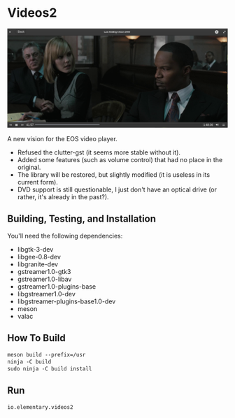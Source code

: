 # Videos2

<img src="data/screenshot.png" title="Videos2 screenshot" width="720"> </img>

A new vision for the EOS video player.
* Refused the clutter-gst (it seems more stable without it).
* Added some features (such as volume control) that had no place in the original.
* The library will be restored, but slightly modified (it is useless in its current form).
* DVD support is still questionable, I just don't have an optical drive (or rather, it's already in the past?).

## Building, Testing, and Installation

You'll need the following dependencies:
* libgtk-3-dev
* libgee-0.8-dev
* libgranite-dev
* gstreamer1.0-gtk3
* gstreamer1.0-libav
* gstreamer1.0-plugins-base
* libgstreamer1.0-dev
* libgstreamer-plugins-base1.0-dev
* meson
* valac

## How To Build

    meson build --prefix=/usr
    ninja -C build
    sudo ninja -C build install

## Run
    io.elementary.videos2
